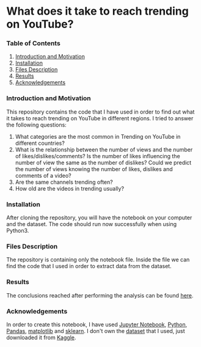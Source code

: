 # What does it take to reach trending on YouTube?

### Table of Contents
1.  [Introduction and Motivation](#introduction)
2.  [Installation](#installation)
3.  [Files Description](#description)
4.  [Results](#results)
5.  [Acknowledgements](#acknowledgements)

### Introduction and Motivation  <a name="introduction"></a>
This repository contains the code that I have used in order to find out what it takes to reach trending on YouTube in different regions. I tried to answer the following questions:

1. What categories are the most common in Trending on YouTube in different countries?
2. What is the relationship between the number of views and the number of likes/dislikes/comments? Is the number of likes influencing the number of view the same as the number of dislikes? Could we predict the number of views knowing the number of likes, dislikes and comments of a video?
3. Are the same channels trending often?
4. How old are the videos in trending usually?

### Installation  <a name="installation"></a>
After cloning the repository, you will have the notebook on your computer and the dataset. The code should run now successfully when using Python3.

### Files Description  <a name="description"></a>
The repository is containing only the notebook file. Inside the file we can find the code that I used in order to extract data from the dataset.

### Results  <a name="results"></a>
The conclusions reached after performing the analysis can be found [here](https://medium.com/@corina.palade103/what-does-it-take-to-reach-trending-on-youtube-bb5589c2689d).

### Acknowledgements  <a name="acknowledgements"></a>
In order to create this notebook, I have used [Jupyter Notebook](https://jupyter.org/), [Python](https://www.python.org/), [Pandas](https://pandas.pydata.org/), [matplotlib](https://matplotlib.org/) and [sklearn](https://scikit-learn.org/stable/).
I don't own the [dataset](https://www.kaggle.com/datasnaek/youtube-new) that I used, just downloaded it from [Kaggle](https://www.kaggle.com/).
